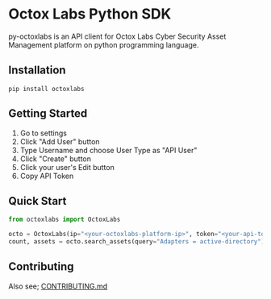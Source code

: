 # Octox Labs Python SDK
py-octoxlabs is an API client for Octox Labs Cyber Security Asset Management platform on python programming language.

## Installation
```shell
pip install octoxlabs
```

## Getting Started
1. Go to settings
2. Click "Add User" button
3. Type Username and choose User Type as "API User"
4. Click "Create" button
5. Click your user's Edit button
6. Copy API Token

## Quick Start
```python
from octoxlabs import OctoxLabs

octo = OctoxLabs(ip="<your-octoxlabs-platform-ip>", token="<your-api-token>")
count, assets = octo.search_assets(query="Adapters = active-directory")
```

## Contributing
Also see; [CONTRIBUTING.md](CONTRIBUTING.md)